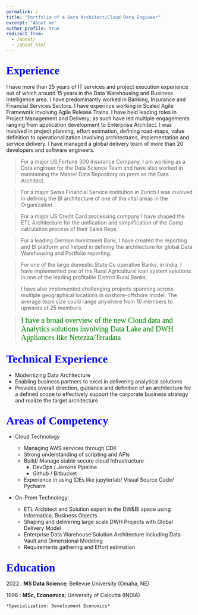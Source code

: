 ```yaml
---
permalink: /
title: "Portfolio of a Data Architect/Cloud Data Engineer"
excerpt: "About me"
author_profile: true
redirect_from: 
  - /about/
  - /about.html
---
```

<style>
sub-heading { color: blue; text-align: left; font-family: verdana; font-size: 30px }
text1 { color: green; font-family: verdana; font-size: 20px }
</style>

<sub-heading> Experience </sub-heading>
----------
I have more than 25 years of IT services and project execution experience out of which around 15 years in the Data Warehousing and Business Intelligence area. I have predominantly worked in Banking, Insurance and Financial Services Sectors. I have experince working in Scaled Agile Framework involving Agile Release Trains.
I have held leading roles in Project Management and Delivery; as such have led multiple engagements ranging from application development to Enterprise Architect. I was involved in project planning, effort estimation, defining road-maps, value definition to operationalization involving architectures, implementation and service delivery. I have managed a global delivery team of more than 20 developers and software engineers.

> For a major US Fortune 300 Insurance Company, I am working as a Data engineer for the Data Science Team and have also worked in maintaining the Master Data Repository on prem as the Data Architect.

> For a major Swiss Financial Service institution in Zurich I was involved in defining the BI architecture of one of the vital areas in the Organization.

> For a major US Credit Card processing company  I have shaped the ETL Architecture for the unification and simplification of the Comp calculation process of their Sales Reps.

> For a leading German Investment Bank, I have created the reporting and BI platform and helped in defining the architecture for global Data Warehousing and Portfolio reporting.

> For one of the large domestic State Co operative Banks, in India, I have implemented one of the Rural Agricultural loan system solutions in one of the leading profitable District Rural Banks. 

> I have also implemented challenging projects spanning across multiple geographical locations in onshore-offshore model. The average team size could range anywhere from 10 members to upwards of 25 members.

> <text1>I have a broad overview of the new Cloud data and Analytics solutions involving Data Lake and DWH Appliances like Netezza/Teradata</text1>


<sub-heading>Technical Experience</sub-heading>
--------------------
* Modernizing Data Architecture
* Enabling business partners to excel in delivering analytical solutions
* Provides overall direction, guidance and definition of an architecture for a defined scope to effectively support the corporate business strategy and realize the target architecture

<sub-heading>Areas of Competency</sub-heading>
----------------------------------------

* Cloud Technology
    * Managing AWS services through CDK 
    * Strong understanding of scripting and APIs
    * Build/ Manage stable secure cloud Infrastructure 
        * DevOps / Jenkins Pipeline
        * Github / Bitbucket
    * Experience in using IDEs like jupyterlab/ Visual Source Code/ Pycharm
    
* On-Prem Technology:

     * ETL Architect and Solution expert in the DW&BI space using Informatica, Business Objects
     * Shaping and delivering large scale DWH Projects with Global Delivery Model
     * Enterprise Data Warehouse Solution Architecture including Data Vault and Dimensional Modeling
     * Requirements gathering and Effort estimation 

<sub-heading>Education</sub-heading>
---------

2022
:   **MS Data Science**; Bellevue University (Omaha, NE)

1996
:   **MSc, Economics**; University of Calcutta (INDIA)

    *Specialization: Development Economics*
